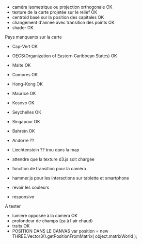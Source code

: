 

- caméra isometrique ou projection orthogonale OK
- texture de la carte projetée sur le relief OK
- centroid basé sur la position des capitales OK
- changement d'année avec transition des points OK
- shader OK

Pays manquants sur la carte 
- Cap-Vert OK
- OECS(Organization of Eastern Caribbean States) OK
- Malte OK
- Comores OK
- Hong-Kong OK
- Maurice OK
- Kosovo OK
- Seychelles OK
- Singapour OK
- Bahreïn OK
- Andorre ??
- Liechtenstein ?? trou dans la map 


- attendre que la texture d3.js soit chargée
- fonction de transition pour la caméra
- hammer.js pour les interactions sur tablette et smartphone
- revoir les couleurs
- responsive


A tester
- lumiere opposée à la camera OK
- profondeur de champs (ça à l'air chaud)
- traits OK
- POSITION DANS LE CANVAS var position = new THREE.Vector3().getPositionFromMatrix( object.matrixWorld );

